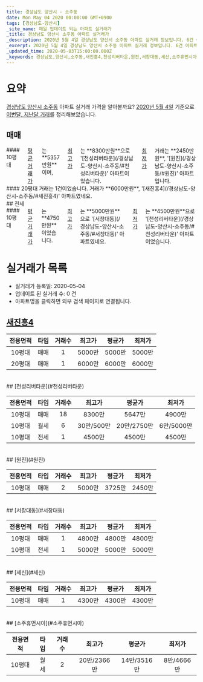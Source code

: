 ```yaml
---
title: 경상남도 양산시 - 소주동
date: Mon May 04 2020 00:00:00 GMT+0900
tags: [경상남도-양산시]
_site_name: 매일 업데이트 되는 아파트 실거래가
_title: 경상남도 양산시 소주동 아파트 실거래가
_description: 2020년 5월 4일 경상남도 양산시 소주동 아파트 실거래 정보입니다. 6건 아파트 정보가 있습니다.
_excerpt: 2020년 5월 4일 경상남도 양산시 소주동 아파트 실거래 정보입니다. 6건 아파트 정보가 있습니다.
_updated_time: 2020-05-03T15:00:00.000Z
_keywords: 경상남도,양산시,소주동,새진흥4,천성리버타운,원진,서창대동,세신,소주휴먼시아
---
```





# 요약
<ins>경상남도 양산시 소주동</ins> 아파트 실거래 가격을 알아볼까요? <ins>2020년 5월 4일</ins> 기준으로 <ins>이번달, 지난달 거래</ins>를 정리해보았습니다.

## 매매
<div class="container">
<div class="six columns" markdown="1">
#### 10평대
<ins>평균 거래가</ins>는 **5357만원**이며, <ins>최고가</ins>는 **8300만원**으로 '[천성리버타운](/경상남도-양산시-소주동/#천성리버타운)' 아파트이었습니다. <ins>최저가</ins> 거래는 **2450만원**, '[원진](/경상남도-양산시-소주동/#원진)' 아파트입니다.
</div>
<div class="six columns" markdown="1">
#### 20평대
거래는 1건이었습니다. 거래가 **6000만원**, '[새진흥4](/경상남도-양산시-소주동/#새진흥4)' 아파트였네요.
</div>
</div>
## 전세
<div class="container">
<div class="twelve columns" markdown="1">
#### 10평대
<ins>평균 거래가</ins>는 **4750만원**이었습니다. <ins>최고가</ins>는 **5000만원**으로 '[서창대동](/경상남도-양산시-소주동/#서창대동)' 아파트였네요. <ins>최저가</ins>는 **4500만원**으로 '[천성리버타운](/경상남도-양산시-소주동/#천성리버타운)' 아파트이었습니다.
</div>
</div>



# 실거래가 목록
- 실거래가 등록일: 2020-05-04
- 업데이트 된 실거래 수: 0 건
- 아파트명을 클릭하면 외부 검색 페이지로 연결됩니다.

## [새진흥4](#새진흥4)

|전용면적|타입|거래수|최고가|평균가|최저가|
|:---:|:---:|:---:|:---:|:---:|:---:|
|10평대|<span class="deal-type-1">매매</span>|1|5000만|5000만|5000만|
|20평대|<span class="deal-type-1">매매</span>|1|6000만|6000만|6000만|

<br/>
## [천성리버타운](#천성리버타운)

|전용면적|타입|거래수|최고가|평균가|최저가|
|:---:|:---:|:---:|:---:|:---:|:---:|
|10평대|<span class="deal-type-1">매매</span>|18|8300만|5647만|4900만|
|10평대|<span class="deal-type-3">월세</span>|6|30만/500만|20만/2750만|6만/5000만|
|10평대|<span class="deal-type-2">전세</span>|1|4500만|4500만|4500만|

<br/>
## [원진](#원진)

|전용면적|타입|거래수|최고가|평균가|최저가|
|:---:|:---:|:---:|:---:|:---:|:---:|
|10평대|<span class="deal-type-1">매매</span>|2|5000만|3725만|2450만|

<br/>
## [서창대동](#서창대동)

|전용면적|타입|거래수|최고가|평균가|최저가|
|:---:|:---:|:---:|:---:|:---:|:---:|
|10평대|<span class="deal-type-1">매매</span>|1|4800만|4800만|4800만|
|10평대|<span class="deal-type-2">전세</span>|1|5000만|5000만|5000만|

<br/>
## [세신](#세신)

|전용면적|타입|거래수|최고가|평균가|최저가|
|:---:|:---:|:---:|:---:|:---:|:---:|
|10평대|<span class="deal-type-1">매매</span>|1|4300만|4300만|4300만|

<br/>
## [소주휴먼시아](#소주휴먼시아)

|전용면적|타입|거래수|최고가|평균가|최저가|
|:---:|:---:|:---:|:---:|:---:|:---:|
|10평대|<span class="deal-type-3">월세</span>|2|20만/2366만|14만/3516만|8만/4666만|

<br/>



